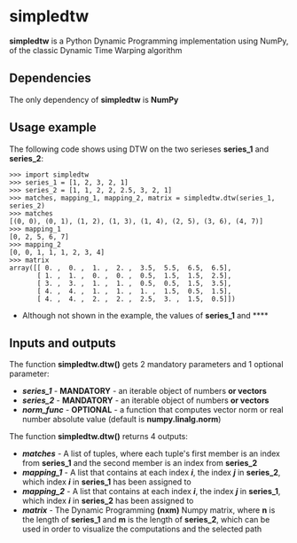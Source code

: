 # simpledtw

**simpledtw** is a Python Dynamic Programming implementation using NumPy, of the classic Dynamic Time Warping algorithm

## Dependencies
The only dependency of **simpledtw** is **NumPy**


## Usage example
The following code shows using DTW on the two serieses **series_1** and **series_2**:

```
>>> import simpledtw
>>> series_1 = [1, 2, 3, 2, 1]
>>> series_2 = [1, 1, 2, 2, 2.5, 3, 2, 1]
>>> matches, mapping_1, mapping_2, matrix = simpledtw.dtw(series_1, series_2)
>>> matches
[(0, 0), (0, 1), (1, 2), (1, 3), (1, 4), (2, 5), (3, 6), (4, 7)]
>>> mapping_1
[0, 2, 5, 6, 7]
>>> mapping_2
[0, 0, 1, 1, 1, 2, 3, 4]
>>> matrix
array([[ 0. ,  0. ,  1. ,  2. ,  3.5,  5.5,  6.5,  6.5],
       [ 1. ,  1. ,  0. ,  0. ,  0.5,  1.5,  1.5,  2.5],
       [ 3. ,  3. ,  1. ,  1. ,  0.5,  0.5,  1.5,  3.5],
       [ 4. ,  4. ,  1. ,  1. ,  1. ,  1.5,  0.5,  1.5],
       [ 4. ,  4. ,  2. ,  2. ,  2.5,  3. ,  1.5,  0.5]])
```

* Although not shown in the example, the values of **series_1** and ****

## Inputs and outputs
The function **simpledtw.dtw()** gets 2 mandatory parameters and 1 optional parameter:

* ***series_1*** - **MANDATORY** - an iterable object of numbers **or vectors**
* ***series_2*** - **MANDATORY** - an iterable object of numbers **or vectors**
* ***norm_func*** - **OPTIONAL** - a function that computes vector norm or real number absolute value (default is **numpy.linalg.norm**)

The function **simpledtw.dtw()** returns 4 outputs:
* ***matches*** - A list of tuples, where each tuple's first member is an index from **series_1** and the second member is an index from **series_2**
* ***mapping_1*** - A list that contains at each index ***i***, the index ***j*** in **series_2**, which index ***i*** in **series_1** has been assigned to
* ***mapping_2*** - A list that contains at each index ***i***, the index ***j*** in **series_1**, which index ***i*** in **series_2** has been assigned to
* ***matrix*** - The Dynamic Programming **(nxm)** Numpy matrix, where **n** is the length of **series_1** and **m** is the length of **series_2**, which can be used in order to visualize the computations and the selected path

